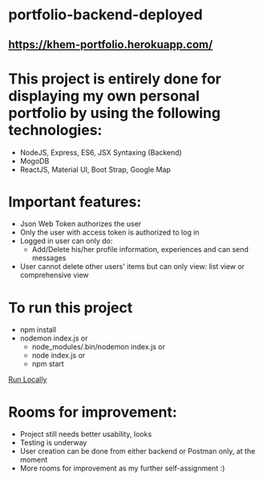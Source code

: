 # portfolio-backend-deployed

## https://khem-portfolio.herokuapp.com/

# This project is entirely done for displaying my own personal portfolio by using the following technologies:

- NodeJS, Express, ES6, JSX Syntaxing (Backend)
- MogoDB
- ReactJS, Material UI, Boot Strap, Google Map

# Important features:

- Json Web Token authorizes the user
- Only the user with access token is authorized to log in
- Logged in user can only do:
  - Add/Delete his/her profile information, experiences and can send messages
- User cannot delete other users' items but can only view: list view or comprehensive view

# To run this project

- npm install
- nodemon index.js or
  - node_modules/.bin/nodemon index.js or
  - node index.js or
  - npm start

[Run Locally](http://localhost:3000/)

# Rooms for improvement:

- Project still needs better usability, looks
- Testing is underway
- User creation can be done from either backend or Postman only, at the moment
- More rooms for improvement as my further self-assignment :)
